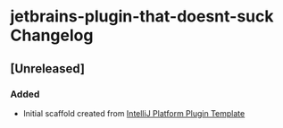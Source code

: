 <!-- Keep a Changelog guide -> https://keepachangelog.com -->

# jetbrains-plugin-that-doesnt-suck Changelog

## [Unreleased]
### Added
- Initial scaffold created from [IntelliJ Platform Plugin Template](https://github.com/JetBrains/intellij-platform-plugin-template)
